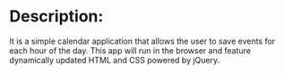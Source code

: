# Description:
It is a simple calendar application that allows the user to save events for each hour of the day. This app will run in the browser and feature dynamically updated HTML and CSS powered by jQuery.
